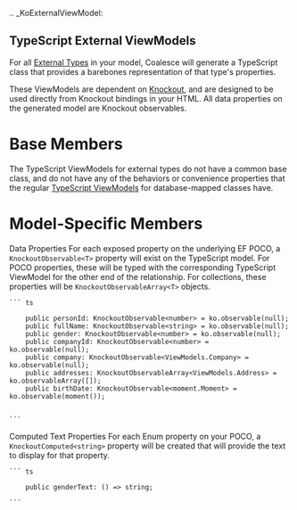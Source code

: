

.. _KoExternalViewModel:

TypeScript External ViewModels
------------------------------

For all [External Types](/modeling/model-types/external-types.md) in your model, Coalesce will generate a TypeScript class that provides a barebones representation of that type's properties.

These ViewModels are dependent on [Knockout](http://knockoutjs.com/), and are designed to be used directly from Knockout bindings in your HTML. All data properties on the generated model are Knockout observables.

Base Members
============

The TypeScript ViewModels for external types do not have a common base class, and do not have any of the behaviors or convenience properties that the regular [TypeScript ViewModels](/stacks/ko/client/view-model.md) for database-mapped classes have.


Model-Specific Members
======================

Data Properties
    For each exposed property on the underlying EF POCO, a `KnockoutObservable<T>` property will exist on the TypeScript model. For POCO properties, these will be typed with the corresponding TypeScript ViewModel for the other end of the relationship. For collections, these properties will be `KnockoutObservableArray<T>` objects.

    ``` ts

        public personId: KnockoutObservable<number> = ko.observable(null);
        public fullName: KnockoutObservable<string> = ko.observable(null);
        public gender: KnockoutObservable<number> = ko.observable(null);
        public companyId: KnockoutObservable<number> = ko.observable(null);
        public company: KnockoutObservable<ViewModels.Company> = ko.observable(null);
        public addresses: KnockoutObservableArray<ViewModels.Address> = ko.observableArray([]);
        public birthDate: KnockoutObservable<moment.Moment> = ko.observable(moment());


    ```

Computed Text Properties
    For each Enum property on your POCO, a `KnockoutComputed<string>` property will be created that will provide the text to display for that property.

    ``` ts

        public genderText: () => string;

    ```

